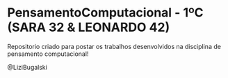 # PensamentoComputacional - 1ºC (SARA 32 & LEONARDO 42)

Repositorio criado para postar os trabalhos desenvolvidos na disciplina de pensamento computacional!




@LiziBugalski
